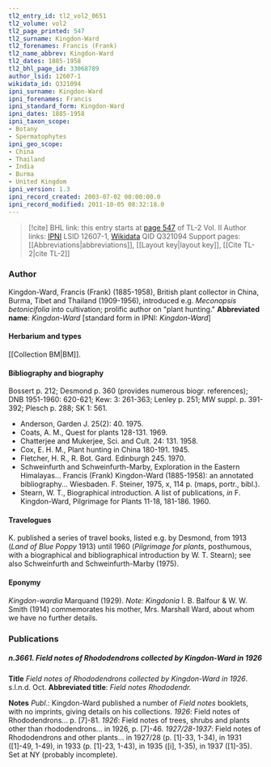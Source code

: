 ```yaml
---
tl2_entry_id: tl2_vol2_0651
tl2_volume: vol2
tl2_page_printed: 547
tl2_surname: Kingdon-Ward
tl2_forenames: Francis (Frank)
tl2_name_abbrev: Kingdon-Ward
tl2_dates: 1885-1958
tl2_bhl_page_id: 33068789
author_lsid: 12607-1
wikidata_id: Q321094
ipni_surname: Kingdon-Ward
ipni_forenames: Francis
ipni_standard_form: Kingdon-Ward
ipni_dates: 1885-1958
ipni_taxon_scope: 
- Botany
- Spermatophytes
ipni_geo_scope: 
- China
- Thailand
- India
- Burma
- United Kingdom
ipni_version: 1.3
ipni_record_created: 2003-07-02 00:00:00.0
ipni_record_modified: 2011-10-05 08:32:18.0
---
```


> [!cite] BHL link: this entry starts at [page 547](https://www.biodiversitylibrary.org/page/33068789) of TL-2 Vol. II
> Author links: [IPNI](https://www.ipni.org/a/12607-1) LSID 12607-1, [Wikidata](https://www.wikidata.org/wiki/Q321094) QID Q321094
> Support pages: [[Abbreviations|abbreviations]], [[Layout key|layout key]], [[Cite TL-2|cite TL-2]]

### Author

Kingdon-Ward, Francis (Frank) (1885-1958), British plant collector in China, Burma, Tibet and Thailand (1909-1956), introduced e.g. *Meconopsis betonicifolia* into cultivation; prolific author on "plant hunting." 
**Abbreviated name**: *Kingdon-Ward* \[standard form in IPNI: *Kingdon-Ward*\]

#### Herbarium and types

[[Collection BM|BM]].

#### Bibliography and biography

Bossert p. 212; Desmond p. 360 (provides numerous biogr. references); DNB 1951-1960: 620-621; Kew: 3: 261-363; Lenley p. 251; MW suppl. p. 391-392; Plesch p. 288; SK 1: 561.
- Anderson, Garden J. 25(2): 40. 1975.
- Coats, A. M., Quest for plants 128-131. 1969.
- Chatterjee and Mukerjee, Sci. and Cult. 24: 131. 1958.
- Cox, E. H. M., Plant hunting in China 180-191. 1945.
- Fletcher, H. R., R. Bot. Gard. Edinburgh 245. 1970.
- Schweinfurth and Schweinfurth-Marby, Exploration in the Eastern Himalayas... Francis (Frank) Kingdon-Ward (1885-1958): an annotated bibliography... Wiesbaden. F. Steiner, 1975, x, 114 p. (maps, portr., bibl.).
- Stearn, W. T., Biographical introduction. A list of publications, *in* F. Kingdon-Ward, Pilgrimage for Plants 11-18, 181-186. 1960.

#### Travelogues

K. published a series of travel books, listed e.g. by Desmond, from 1913 (*Land of Blue Poppy* 1913) until 1960 (*Pilgrimage for plants*, posthumous, with a biographical and bibliographical introduction by W. T. Stearn); see also Schweinfurth and Schweinfurth-Marby (1975).

#### Eponymy

*Kingdon-wardia* Marquand (1929). *Note: Kingdonia* I. B. Balfour & W. W. Smith (1914) commemorates his mother, Mrs. Marshall Ward, about whom we have no further details.

### Publications

##### n.3661. Field notes of Rhododendrons collected by Kingdon-Ward in 1926

**Title**
*Field notes of Rhododendrons collected by Kingdon-Ward in 1926*. s.l.n.d. Oct.
**Abbreviated title**: *Field notes Rhododendr.*

**Notes**
*Publ*.: Kingdon-Ward published a number of *Field notes* booklets, with no imprints, giving details on his collections.
*1926*: Field notes of Rhododendrons... p. \[7\]-81.
*1926*: Field notes of trees, shrubs and plants other than rhododendrons... in 1926, p. \[7\]-46.
*1927/28-1937*: Field notes of Rhododendrons and other plants... in 1927/28 (p. \[1\]-33, 1-34), in 1931 (\[1\]-49, 1-49), in 1933 (p. \[1\]-23, 1-43), in 1935 (\[i\], 1-35), in 1937 (\[1\]-35). Set at NY (probably incomplete).

